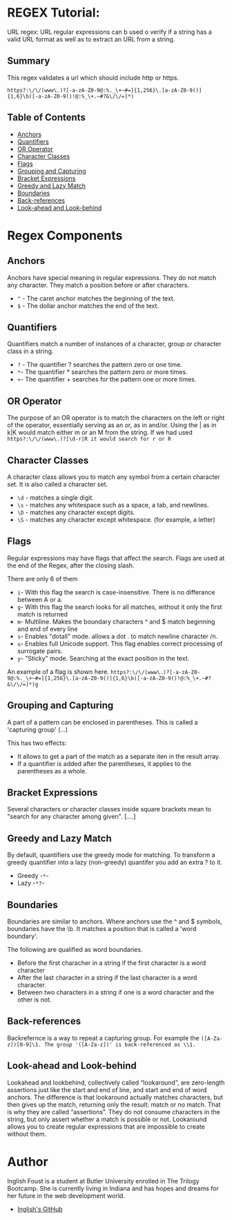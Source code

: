 # REGEX Tutorial: 

 URL regex: URL regular expressions can b used o verify if a string has a valid URL format as well as to extract an URL from a string.



## Summary
This regex validates a url which should include http or https.
```
https?:\/\/(www\.)?[-a-zA-Z0-9@:%._\+~#=]{1,256}\.[a-zA-Z0-9()]{1,6}\b([-a-zA-Z0-9()!@:%_\+.~#?&\/\/=]*)
```



## Table of Contents

- [Anchors](#anchors)
- [Quantifiers](#quantifiers)
- [OR Operator](#or-operator)
- [Character Classes](#character-classes)
- [Flags](#flags)
- [Grouping and Capturing](#grouping-and-capturing)
- [Bracket Expressions](#bracket-expressions)
- [Greedy and Lazy Match](#greedy-and-lazy-match)
- [Boundaries](#boundaries)
- [Back-references](#back-references)
- [Look-ahead and Look-behind](#look-ahead-and-look-behind)

# Regex Components

## Anchors

Anchors have special meaning in regular expressions.  They do not match any character.  They match a position before or after characters.

- ```^``` - The caret anchor matches the beginning of the text.
- ```$``` - The dollar anchor matches the end of the text.

## Quantifiers

Quantifiers match a number of instances of a character, group or character class in a string.

- ```?``` - The quantifier ? searches the pattern zero or one time.  
- ```*```- The quantifier * searches the pattern zero or more times.
- ```+```- The quantifier + searches for the pattern one or more times.

## OR Operator

The purpose of an OR operator is to match the characters on the left or right of the operator, essentially serving as an or, as in and/or. Using the | as in k|K would match either m or an M from the string. 
If we had used ```https?:\/\/(www\.)?[\d-r|R it would search for r or R```

## Character Classes

A character class allows you to match any symbol from a certain character set.  It is also called a character set.

- ```\d``` - matches a single digit.
- ```\s``` - matches any whitespace such as a space, a tab, and newlines.
- ```\D``` - matches any character except digits.
- ```\S``` - matches any character except whitespace. (for example, a letter)

## Flags

Regular expressions may have flags that affect the search.  Flags are used at the end of the Regex, after the closing slash. 

There are only 6 of them
- ```i```- With this flag the search is case-insensitive.  There is no differance between A or a.
- ```g```- With this flag the search looks for all matches, without it only the first match is returned
- ```m```- Multiline.  Makes the boundary characters ^ and $ match beginning and end of every line
- ```s```- Enables "dotall" mode.  allows a dot . to match newline character /n.
- ```u```- Enables full Unicode support.  This flag enables correct processing of surrogate pairs.
- ```y```- "Sticky" mode.  Searching at the exact position in the text.

An example of a flag is shown here.
```https?:\/\/(www\.)?[-a-zA-Z0-9@:%._\+~#=]{1,256}\.[a-zA-Z0-9()]{1,6}\b([-a-zA-Z0-9()!@:%_\+.~#?&\/\/=]*)g```

## Grouping and Capturing

A part of a pattern can be enclosed in parentheses.  This is called a 'capturing group'  (...)

This has two effects:
- It allows to get a part of the match as a separate iten in the result array.
- If a quantifier is added after the parentheses, it applies to the parentheses as a whole.
## Bracket Expressions

Several characters or character classes inside square brackets mean to "search for any character among given".  [....]

## Greedy and Lazy Match

By default, quantifiers use the greedy mode for matching.  To transform a greedy quantifier into a lazy (non-greedy) quantifer you add an extra ? to it.

- Greedy -```*```-
- Lazy -```*?```-

## Boundaries

Boundaries are similar to anchors.  Where anchors use the ^ and $ symbols, boundaries have the \b.  It matches a position that is called a 'word boundary'.

The following are qualified as word boundaries.
- Before the first characher in a string if the first character is a word character
- After the last character in a string if the last character is a word character.
- Between two characters in a string if one is a word character and the other is not.

## Back-references

Backrefernce is a way to repeat a capturing group. For example the ```([A-Za-z])[0-9]\1. The group '([A-Za-z])' is back-referenced as \\1.```

## Look-ahead and Look-behind

Lookahead and lookbehind, collectively called “lookaround”, are zero-length assertions just like the start and end of line, and start and end of word anchors. The difference is that lookaround actually matches characters, but then gives up the match, returning only the result: match or no match. That is why they are called “assertions”. They do not consume characters in the string, but only assert whether a match is possible or not. Lookaround allows you to create regular expressions that are impossible to create without them.

# Author
Inglish Foust is a student at Butler University enrolled in The Trilogy Bootcamp.  She is currently living in Indiana and has hopes and dreams for her future in the web development world.

* [Inglish's GitHub](https://github.com/Inglish2022)


